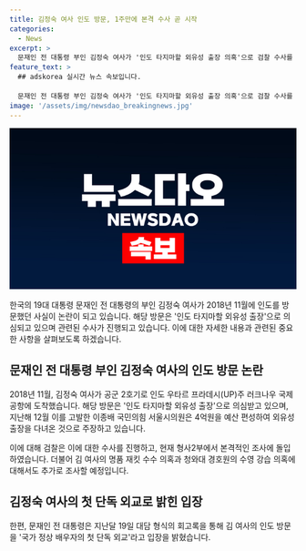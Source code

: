 ```yaml
---
title: 김정숙 여사 인도 방문, 1주만에 본격 수사 곧 시작
categories:
  - News
excerpt: >
  문재인 전 대통령 부인 김정숙 여사가 '인도 타지마할 외유성 출장 의혹'으로 검찰 수사를 받고 있다. 고발인 신분으로 조사를 받을 예정인 국민의힘 서울시 의원은 김 여사의 2018년 인도 방문을 특정범죄 가중처벌법상 국고손실죄 등의 혐의로 검찰에 고발했으며, 검찰은 이를 재배당받아 본격적인 조사에 돌입했다. 또한 김 여사의 명품 재킷 수수 의혹과 청와대 경호원 수영 강습 의혹도 함께 조사될 예정이다. 한편, 문 전 대통령은 김 여사의 인도 방문을 '국가 정상 배우자의 첫 단독 외교'로 밝혀 특별한 의미를 부여했다.
feature_text: >
  ## adskorea 실시간 뉴스 속보입니다.

  문재인 전 대통령 부인 김정숙 여사가 '인도 타지마할 외유성 출장 의혹'으로 검찰 수사를 받고 있다. 고발인 신분으로 조사를 받을 예정인 국민의힘 서울시 의원은 김 여사의 2018년 인도 방문을 특정범죄 가중처벌법상 국고손실죄 등의 혐의로 검찰에 고발했으며, 검찰은 이를 재배당받아 본격적인 조사에 돌입했다. 또한 김 여사의 명품 재킷 수수 의혹과 청와대 경호원 수영 강습 의혹도 함께 조사될 예정이다. 한편, 문 전 대통령은 김 여사의 인도 방문을 '국가 정상 배우자의 첫 단독 외교'로 밝혀 특별한 의미를 부여했다.
image: '/assets/img/newsdao_breakingnews.jpg'
---
```


![adskorea 속보](/assets/img/newsdao_breakingnews.jpg)

<p data-ke-size="size16">한국의 19대 대통령 문재인 전 대통령의 부인 김정숙 여사가 2018년 11월에 인도를 방문했던 사실이 논란이 되고 있습니다. 해당 방문은 '인도 타지마할 외유성 출장'으로 의심되고 있으며 관련된 수사가 진행되고 있습니다. 이에 대한 자세한 내용과 관련된 중요한 사항을 살펴보도록 하겠습니다.</p>

<h2 data-ke-size="size26">문재인 전 대통령 부인 김정숙 여사의 인도 방문 논란</h2>

<p data-ke-size="size16">2018년 11월, 김정숙 여사가 공군 2호기로 인도 우타르 프라데시(UP)주 러크나우 국제공항에 도착했습니다. 해당 방문은 '인도 타지마할 외유성 출장'으로 의심받고 있으며, 지난해 12월 이를 고발한 이종배 국민의힘 서울시의원은 4억원을 예산 편성하여 외유성 출장을 다녀온 것으로 주장하고 있습니다.</p>

<p data-ke-size="size16">이에 대해 검찰은 이에 대한 수사를 진행하고, 현재 형사2부에서 본격적인 조사에 돌입하였습니다. 더불어 김 여사의 명품 재킷 수수 의혹과 청와대 경호원의 수영 강습 의혹에 대해서도 추가로 조사할 예정입니다.</p>

<h2 data-ke-size="size26">김정숙 여사의 첫 단독 외교로 밝힌 입장</h2>

<p data-ke-size="size16">한편, 문재인 전 대통령은 지난달 19일 대담 형식의 회고록을 통해 김 여사의 인도 방문을 '국가 정상 배우자의 첫 단독 외교'라고 입장을 밝혔습니다.</p>

